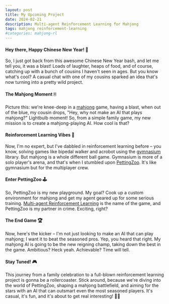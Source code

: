 ```yaml
---
layout: post
title: My Upcoming Project
date: 2024-02-21
description: Multi-agent Reinforcement Learning for Mahjong
tags: mahjong reinforcement-learning
#categories: mahjong-rl
---
```


#### Hey there, Happy Chinese New Year! 🎉

So, I just got back from this awesome Chinese New Year bash, and let me tell you, it was a blast! Loads of laughter, heaps of food, and of course, catching up with a bunch of cousins I haven't seen in ages. But you know what's cool? A casual chat with one of my cousins sparked an idea that's now turning into a pretty wild project.

#### The Mahjong Moment 🀄

Picture this: we're knee-deep in a [mahjong](https://en.wikipedia.org/wiki/Mahjong) game, having a blast, when out of the blue, my cousin drops, "Hey, why not make an AI that plays mahjong?" Lightbulb moment! So, from a simple family game, my new mission is to create a mahjong-playing AI. How cool is that?

#### Reinforcement Learning Vibes 🚀

Now, I'm no expert, but I've dabbled in reinforcement learning before – you know, solving games like bipedal walker and acrobot using the [gymnasium](https://gymnasium.farama.org/) library. But mahjong is a whole different ball game. Gymnasium is more of a solo player's arena, and that's when I stumbled upon [PettingZoo](https://pettingzoo.farama.org/). It's like gymnasium but for the multiplayer crew.

#### Enter PettingZoo 🕹️

So, PettingZoo is my new playground. My goal? Cook up a custom environment for mahjong and get my agent geared up for some serious training. [Multi-agent Reinforcement Learning](https://en.wikipedia.org/wiki/Multi-agent_reinforcement_learning) is the name of the game, and PettingZoo is my partner in crime. Exciting, right?

#### The End Game 🏆

Now, here's the kicker – I'm not just looking to make an AI that can play mahjong; I want it to beat the seasoned pros. Yep, you heard that right. My mahjong AI is going to be the new reigning champ, taking down the best in the game. Ambitious? Heck yeah. Achievable? Time will tell.

#### Stay Tuned! 🎮

This journey from a family celebration to a full-blown reinforcement learning project is gonna be a rollercoaster. Stick around, because we're diving into the world of PettingZoo, shaping a mahjong battlefield, and aiming for the stars with an AI that can outsmart even the most seasoned players. It's casual, it's fun, and it's about to get real interesting! 🚀✨
